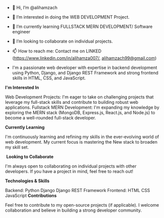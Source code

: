 - 👋 Hi, I’m @alihamzach
- 👀 I’m interested in doing the WEB DEVELOPMENT Project.
- 🌱 I’m currently learning FULLSTACK MERN DEVELOPMENT/ Software engineer
- 💞️ I’m looking to collaborate on individual projects.
- 📫 How to reach me: Contact me on LINKED (https://www.linkedin.com/in/alihamza007/, alihamzach99@gmail.com)

- I'm a passionate web developer with expertise in backend development using Python, Django, and Django REST Framework and strong frontend skills in HTML, CSS, and JavaScript.

**I'm Interested In**

Web Development Projects: I'm eager to take on challenging projects that leverage my full-stack skills and contribute to building robust web applications.
Fullstack MERN Development: I'm expanding my knowledge by exploring the MERN stack (MongoDB, Express.js, React.js, and Node.js) to become a well-rounded full-stack developer.

**Currently Learning**

I'm continuously learning and refining my skills in the ever-evolving world of web development. My current focus is  mastering the New stack to broaden my skill set.

️ **Looking to Collaborate**

I'm always open to collaborating on individual projects with other developers. If you have a project in mind, feel free to reach out!


**Technologies & Skills**

Backend:
Python
Django
Django REST Framework
Frontend:
HTML
CSS
JavaScript
**Contributions**

Feel free to contribute to my open-source projects (if applicable). I welcome collaboration and believe in building a strong developer community.




<!---
alihamzach/alihamzach is a ✨ special ✨ repository because its `README.md` (this file) appears on your GitHub profile.
You can click the Preview link to take a look at your changes.
--->
